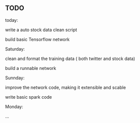 ## TODO

today:

write a auto stock data clean script

build basic Tensorflow network

Saturday:

clean and format the training data ( both twitter and stock data)

build a runnable network

Sunnday:

improve the network code, making it extensible and scable

write basic spark code

Monday:

…

